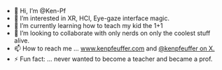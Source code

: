 - 👋 Hi, I’m @Ken-Pf
- 👀 I’m interested in XR, HCI, Eye-gaze interface magic.
- 🌱 I’m currently learning how to teach my kid the 1+1
- 💞️ I’m looking to collaborate with only nerds on only the coolest stuff alive.
- 📫 How to reach me ... www.kenpfeuffer.com and [@kenpfeuffer on X.](https://x.com/KenPfeuffer)
- ⚡ Fun fact: ... never wanted to become a teacher and became a prof.

<!---
Ken-Pf/Ken-Pf is a ✨ special ✨ repository because its `README.md` (this file) appears on your GitHub profile.
You can click the Preview link to take a look at your changes.
--->
